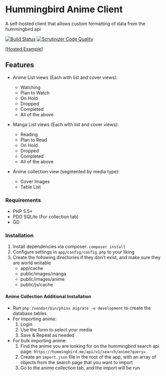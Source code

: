 # Hummingbird Anime Client

A self-hosted client that allows custom formatting of data from the hummingbird api

[![Build Status](https://jenkins.timshomepage.net/buildStatus/icon?job=animeclient)](https://jenkins.timshomepage.net/job/animeclient/)
[![Scrutinizer Code Quality](https://scrutinizer-ci.com/g/timw4mail/HummingBirdAnimeClient/badges/quality-score.png?b=master)](https://scrutinizer-ci.com/g/timw4mail/HummingBirdAnimeClient/?branch=master)

[[Hosted Example](https://list.timshomepage.net)]

## Features

* Anime List views (Each with list and cover views):
	* Watching
	* Plan to Watch
	* On Hold
	* Dropped
	* Completed
	* All of the above

* Manga List views (Each with list and cover views):
	* Reading
	* Plan to Read
	* On Hold
	* Dropped
	* Completed
	* All of the above

* Anime collection view (segmented by media type):
	* Cover Images
	* Table List

### Requirements

* PHP 5.5+
* PDO SQLite (For collection tab)
* GD

### Installation

1. Install dependencies via composer: `composer install`
2. Configure settings in `app/config/config.php` to your liking
3. Create the following directories if they don't exist, and make sure they are world writable
	* app/cache
	* public/images/manga
	* public/images/anime
	* public/js/cache

#### Anime Collection Additional Installation
* Run `php /vendor/bin/phinx migrate -e development` to create the database tables
* For importing anime:
	1. Login
	2. Use the form to select your media
	3. Save & Repeat as needed
* For bulk importing anime:
	1. Find the anime you are looking for on the hummingbird search api page: `https://hummingbird.me/api/v1/search/anime?query=`
	2. Create an `import.json` file in the root of the app, with an array of objects from the search page that you want to import
	3. Go to the anime collection tab, and the import will be run

